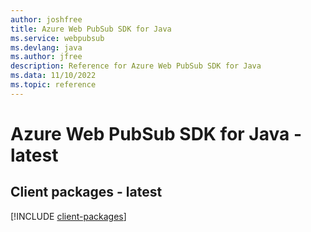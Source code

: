 ```yaml
---
author: joshfree
title: Azure Web PubSub SDK for Java
ms.service: webpubsub
ms.devlang: java
ms.author: jfree
description: Reference for Azure Web PubSub SDK for Java
ms.data: 11/10/2022
ms.topic: reference
---
```

# Azure Web PubSub SDK for Java - latest

## Client packages - latest
[!INCLUDE [client-packages](web-pubsub-client-index.md)]